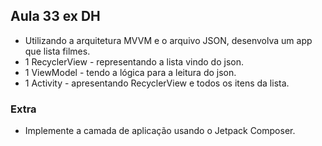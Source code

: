 ## Aula 33 ex DH

- Utilizando a arquitetura MVVM e o arquivo JSON, desenvolva um app que lista filmes.
- 1 RecyclerView - representando a lista vindo do json.
- 1 ViewModel - tendo a lógica para a leitura do json.
- 1 Activity - apresentando RecyclerView e todos os itens da lista.

### Extra
- Implemente a camada de aplicação usando o Jetpack Composer.
